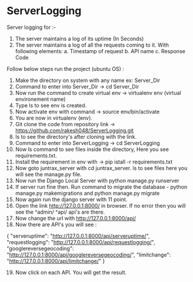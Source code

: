 # ServerLogging

Server logging for :-
  1. The server maintains a log of its uptime (In Seconds) 
  2. The server maintains a log of all the requests coming to it. With
     following elements:
       a. Timestamp of request
       b. API name
       c. Response Code

Follow below steps run the project (ubuntu OS) :

1. Make the directory on system with any name ex: Server_Dir
2. Command to enter into Server_Dir ->  cd Server_Dir 
3. Now run the command to create virtual env -> virtualenv env (virtual environement name)
4. Type ls to see env is created.
5. Now activate env with command -> source env/bin/activate
6. You are now in virtualenv (env).
7. Git clone the code from repository link -> https://github.com/rakesh048/ServerLogging.git
8. ls to see the directory's after cloning with the link.
9. Command to enter into ServerLogging -> cd ServerLogging
10. Now ls command to see files inside the directory, Here you see requirements.txt.
11. Install the requirement in env with -> pip istall -r requirements.txt
12. Now goto juntrax_server with cd juntrax_server. ls to see files here you will see the manage.py file.
13. Now run the Django Local Server with python manage.py runserver
14. If server run fine then. Run command to migrate the database - python manage.py makemigrations and 
    python manage.py migrate
15. Now again run the django server with 11 point.
16. Open the link http://127.0.0.1:8000/ in browser. If no error then you will see the 
    ^admin/
    ^api/
    api's are there.
17. Now change the url with http://127.0.0.1:8000/api/
18. Now there are API's you will see : 

{
    "serveruptime": "http://127.0.0.1:8000/api/serveruptime/",
    "requestlogging": "http://127.0.0.1:8000/api/requestlogging/",
    "googlereversegeocoding": "http://127.0.0.1:8000/api/googlereversegeocoding/",
    "limitchange": "http://127.0.0.1:8000/api/limitchange/"
}

19. Now click on each API. You will get the result.

